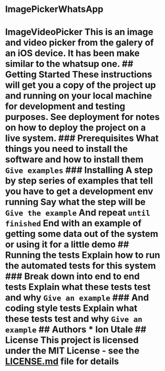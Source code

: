 # ImagePickerWhatsApp
# ImageVideoPicker This is an image and video picker from the galery of an iOS device. It has been make similar to the whatsup one.  ## Getting Started  These instructions will get you a copy of the project up and running on your local machine for development and testing purposes. See deployment for notes on how to deploy the project on a live system.  ### Prerequisites  What things you need to install the software and how to install them  ``` Give examples ```  ### Installing  A step by step series of examples that tell you have to get a development env running  Say what the step will be  ``` Give the example ```  And repeat  ``` until finished ```  End with an example of getting some data out of the system or using it for a little demo  ## Running the tests  Explain how to run the automated tests for this system  ### Break down into end to end tests  Explain what these tests test and why  ``` Give an example ```  ### And coding style tests  Explain what these tests test and why  ``` Give an example ```   ## Authors  * **Ion Utale**   ## License  This project is licensed under the MIT License - see the [LICENSE.md](LICENSE.md) file for details

